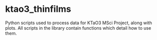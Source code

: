 # ktao3_thinfilms
 Python scripts used to process data for KTaO3 MSci Project, along with plots. All scripts in the library contain functions which detail how to use them.
